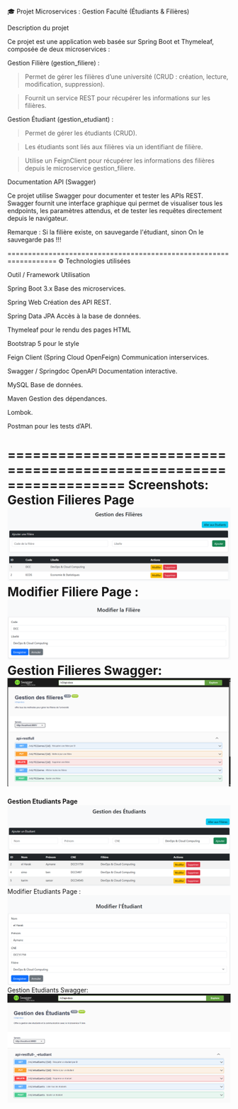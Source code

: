 🎓 Projet Microservices : Gestion Faculté (Étudiants & Filières)

Description du projet

Ce projet est une application web basée sur Spring Boot et Thymeleaf, composée de deux microservices :

Gestion Filière (gestion_filiere) :

 >Permet de gérer les filières d’une université (CRUD : création, lecture, modification, suppression).

 >Fournit un service REST pour récupérer les informations sur les filières.

Gestion Étudiant (gestion_etudiant) :

 >Permet de gérer les étudiants (CRUD).

 >Les étudiants sont liés aux filières via un identifiant de filière.

 >Utilise un FeignClient pour récupérer les informations des filières depuis le microservice gestion_filiere.

Documentation API (Swagger)

Ce projet utilise Swagger pour documenter et tester les APIs REST. Swagger fournit une interface graphique qui permet de visualiser tous les endpoints, les paramètres attendus, et de tester les requêtes directement depuis le navigateur.

Remarque : Si la filière existe, on sauvegarde l'étudiant, sinon On le sauvegarde pas !!!

==================================================================
⚙️ Technologies utilisées

Outil / Framework	Utilisation

Spring Boot 3.x	Base des microservices.

Spring Web	Création des API REST.

Spring Data JPA	Accès à la base de données.

Thymeleaf pour le rendu des pages HTML

Bootstrap 5 pour le style

Feign Client (Spring Cloud OpenFeign)	Communication interservices.

Swagger / Springdoc OpenAPI	Documentation interactive.

MySQL	Base de données.

Maven	Gestion des dépendances.

Lombok.

Postman pour les tests d’API.

==================================================================
Screenshots:
**Gestion Filieres Page**
![img_2.png](img_2.png)
Modifier Filiere Page :
![img_3.png](img_3.png)
Gestion Filieres Swagger:
![img_1.png](img_1.png)
=========================
**Gestion Etudiants Page**
![img_4.png](img_4.png)
Modifier Etudiants Page :
![img_5.png](img_5.png)
Gestion Etudiants Swagger:
![img.png](img.png)


